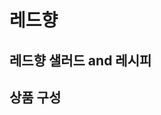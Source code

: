 <!DOCTYPE html>
<html lang="ko">
<head>
  <meta charset="UTF-8">
  <title>상품 소개 페이지</title>
</head>
<body>
  <h1>레드향</h1>
  <h2>레드향 샐러드 and 레시피</h2>
  <h2>상품 구성</h2>
</body>
</html>
